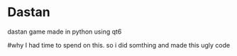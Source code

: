 # Dastan
dastan game made in python using qt6

#why
I had time to spend on this. so i did somthing and made this ugly code
